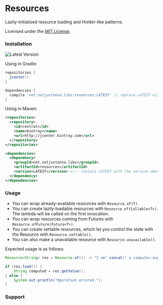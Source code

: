 # Resources
Lazily-initialized resource loading and Holder-like patterns.

Licensed under the [MIT License](https://github.com/arudiscord/resources/blob/master/LICENSE).

### Installation

![Latest Version](https://api.bintray.com/packages/arudiscord/maven/resources/images/download.svg)

Using in Gradle:

```gradle
repositories {
  jcenter()
}

dependencies {
  compile 'net.notjustanna.libs:resources:LATEST' // replace LATEST with the version above
}
```

Using in Maven:

```xml
<repositories>
  <repository>
    <id>central</id>
    <name>bintray</name>
    <url>http://jcenter.bintray.com</url>
  </repository>
</repositories>

<dependencies>
  <dependency>
    <groupId>net.notjustanna.libs</groupId>
    <artifactId>resources</artifactId>
    <version>LATEST</version> <!-- replace LATEST with the version above -->
  </dependency>
</dependencies>
```

### Usage

- You can wrap already-available resources with ``Resource.of(T)``.
- You can create lazily-loadable resources with ``Resource.of(Callable<T>)``. The lambda will be called on the first invocation.
- You can wrap resources coming from Futures with ``Resource.ofFuture(Future<T>)``.
- You can create settable resources, which let you control the state with the Resource with ``Resource.settable()``.
- You can also make a unavailable resource with ``Resource.unavailable()``.

Expected usage is as follows:

```java
Resource<String> res = Resource.of(() -> "I am".concat(" a computer-expensive").concat(" operation"));

if (res.load()) {
    String computed = res.getValue();
} else {
    System.out.println("Operation errored.");
}
```

### Support





